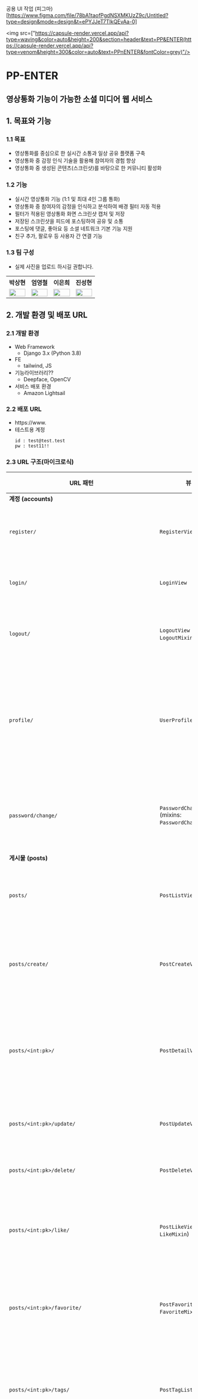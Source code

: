 공용 UI 작업
(피그마)[https://www.figma.com/file/78bA1taofPgdNSXMKUzZ9c/Untitled?type=design&mode=design&t=ePYJJeT7TlkQEvAa-0]

<img src=["https://capsule-render.vercel.app/api?type=waving&color=auto&height=200&section=header&text=PP&ENTER(https://capsule-render.vercel.app/api?type=venom&height=300&color=auto&text=PPnENTER&fontColor=grey)"/>

# PP-ENTER
## 영상통화 기능이 가능한 소셜 미디어 웹 서비스

## 1. 목표와 기능

### 1.1 목표
- 영상통화를 중심으로 한 실시간 소통과 일상 공유 플랫폼 구축
- 영상통화 중 감정 인식 기술을 활용해 참여자의 경험 향상
- 영상통화 중 생성된 콘텐츠(스크린샷)를 바탕으로 한 커뮤니티 활성화

### 1.2 기능
- 실시간 영상통화 기능 (1:1 및 최대 4인 그룹 통화)
- 영상통화 중 참여자의 감정을 인식하고 분석하여 배경 필터 자동 적용
- 필터가 적용된 영상통화 화면 스크린샷 캡처 및 저장
- 저장된 스크린샷을 피드에 포스팅하여 공유 및 소통
- 포스팅에 댓글, 좋아요 등 소셜 네트워크 기본 기능 지원
- 친구 추가, 팔로우 등 사용자 간 연결 기능


### 1.3 팀 구성
- 실제 사진을 업로드 하시길 권합니다.
<table>
	<tr>
		<th>박상현</th>
		<th>엄영철</th>
		<th>이은희</th>
		<th>진성현</th>
	</tr>
 	<tr>
		<td><img src="my.jpg" width="100%"></td>
		<td><img src="my.jpg" width="100%"></td>
		<td><img src="my.jpg" width="100%"></td>
		<td><img src="my.jpg" width="100%"></td>
	</tr>
</table>

## 2. 개발 환경 및 배포 URL
### 2.1 개발 환경
- Web Framework
  - Django 3.x (Python 3.8)
- FE
  - tailwind, JS
- 기능라이브러리??
  - Deepface, OpenCV
- 서비스 배포 환경
  - Amazon Lightsail
 
### 2.2 배포 URL
- https://www.
- 테스트용 계정
  ```
  id : test@test.test
  pw : test11!!
  ```

### 2.3 URL 구조(마이크로식)


| URL 패턴 | 뷰 클래스 | 설명 |
|----------|-----------|------|
| **계정 (accounts)** |
| `register/` | `RegisterView` | 회원가입 기능 |
| `login/` | `LoginView` | 로그인 기능 |
| `logout/` | `LogoutView` (mixins: `LogoutMixin`) | 로그아웃 기능 |
| `profile/` | `UserProfileView` | 사용자 프로필 정보 조회 및 수정 |
| `password/change/` | `PasswordChangeView` (mixins: `PasswordChangeFormMixin`) | 비밀번호 변경 기능 |
| **게시물 (posts)** |
| `posts/` | `PostListView` | 게시물 목록 조회 |
| `posts/create/` | `PostCreateView` | 새로운 게시물 작성 |
| `posts/<int:pk>/` | `PostDetailView` | 개별 게시물 상세 정보 조회 |
| `posts/<int:pk>/update/` | `PostUpdateView` | 게시물 수정 |
| `posts/<int:pk>/delete/` | `PostDeleteView` | 게시물 삭제 |
| `posts/<int:pk>/like/` | `PostLikeView` (mixins: `LikeMixin`) | 게시물 좋아요 기능 |
| `posts/<int:pk>/favorite/` | `PostFavoriteView` (mixins: `FavoriteMixin`) | 게시물 즐겨찾기 기능 |
| `posts/<int:pk>/tags/` | `PostTagListView` | 게시물 태그 목록 조회 |
| `posts/<int:pk>/tags/create/` | `PostTagCreateView` | 게시물 태그 추가 |
| `posts/<int:pk>/tags/<int:tag_pk>/delete/` | `PostTagDeleteView` | 게시물 태그 삭제 |
| `posts/<int:pk>/comments/` | `CommentListView` | 게시물 댓글 목록 조회 |
| `posts/<int:pk>/comments/create/` | `CommentCreateView` | 새로운 댓글 작성 |
| `posts/<int:pk>/comments/<int:comment_pk>/update/` | `CommentUpdateView` | 댓글 수정 |
| `posts/<int:pk>/comments/<int:comment_pk>/delete/` | `CommentDeleteView` | 댓글 삭제 |
| **친구 (friends)** |
| `friends/` | `FriendListView` | 친구 목록 조회 |
| `friends/requests/` | `FriendRequestListView` | 친구 요청 목록 조회 |
| `friends/requests/<int:pk>/accept/` | `FriendRequestAcceptView` (mixins: `FriendRequestMixin`) | 친구 요청 수락 |
| `friends/requests/<int:pk>/reject/` | `FriendRequestRejectView` (mixins: `FriendRequestMixin`) | 친구 요청 거절 |
| `friends/<int:pk>/remove/` | `FriendRemoveView` (mixins: `FriendRemoveMixin`) | 친구 삭제 |
| **실시간 채팅 (facechats)** |
| `facechats/` | `FaceChatListView` | 실시간 채팅방 목록 조회 |
| `facechats/create/` | `FaceChatCreateView` | 새로운 실시간 채팅방 생성 |
| `facechats/<int:pk>/` | `FaceChatDetailView` | 개별 실시간 채팅방 정보 조회 |
| `facechats/<int:pk>/join/` | `FaceChatJoinView` (mixins: `FaceChatMixin`) | 실시간 채팅방 참가 |
| `facechats/<int:pk>/leave/` | `FaceChatLeaveView` (mixins: `FaceChatMixin`) | 실시간 채팅방 나가기 |
| `facechats/<int:pk>/messages/` | `FaceChatMessageListView` | 실시간 채팅 메시지 목록 조회 |
| `facechats/<int:pk>/messages/create/` | `FaceChatMessageCreateView` | 새로운 실시간 채팅 메시지 생성 |


## 3. 요구사항 명세와 기능 명세
- https://www.mindmeister.com/ 등을 사용하여 모델링 및 요구사항 명세를 시각화하면 좋습니다.
- 이미지는 셈플 이미지입니다.
<img src="map.png" width="100%">
- 머메이드를 이용해 시각화 할 수 있습니다.
  
```mermaid
    sequenceDiagram
    actor A as client
    participant B as Web
    participant C as server
    A->>+B: 로그인 요청
    B->>+A: 로그인 정보 요구
    A->>+C: id, pw 전달
    alt 로그인 정보가 있고 로그인 정보가 맞을 시
    C->>+B: access token, refresh token 전달
    B->>+A: 로그인 성공
    else 로그인 정보가 없거나 정보가 맞지 않을시
    C->>+B: False
    B->>+A: 로그인 실패
    end
```

## 4. 프로젝트 구조와 개발 일정
### 4.1 프로젝트 구조
- 해당 프로젝트에서 폴더 트리 잘 다듬어 사용하세요. 필요하다면 주석을 달아주세요.
📦tutorial  
 ┣ 📂accounts  
 ┃ ┣ 📂migrations  
 ┃ ┣ 📂__pycache__  
 ┃ ┣ 📜admin.py  
 ┃ ┣ 📜apps.py  
 ┃ ┣ 📜forms.py  
 ┃ ┣ 📜models.py  
 ┃ ┣ 📜tests.py  
 ┃ ┣ 📜urls.py  
 ┃ ┣ 📜views.py  
 ┃ ┗ 📜__init__.py  
 ┣ 📂blog  
 ┃ ┣ 📂migrations  
 ┃ ┣ 📂__pycache__  
 ┃ ┣ 📜admin.py  
 ┃ ┣ 📜apps.py  
 ┃ ┣ 📜forms.py  
 ┃ ┣ 📜models.py  
 ┃ ┣ 📜tests.py  
 ┃ ┣ 📜urls.py  
 ┃ ┣ 📜views.py  
 ┃ ┗ 📜__init__.py  
 ┣ 📂board  
 ┃ ┣ 📂migrations  
 ┃ ┣ 📂__pycache__  
 ┃ ┣ 📜admin.py  
 ┃ ┣ 📜apps.py  
 ┃ ┣ 📜forms.py  
 ┃ ┣ 📜models.py  
 ┃ ┣ 📜tests.py  
 ┃ ┣ 📜urls.py  
 ┃ ┣ 📜views.py  
 ┃ ┗ 📜__init__.py  
 ┣ 📂main  
 ┃ ┣ 📂migrations  
 ┃ ┣ 📂__pycache__  
 ┃ ┣ 📜admin.py  
 ┃ ┣ 📜apps.py  
 ┃ ┣ 📜models.py  
 ┃ ┣ 📜tests.py  
 ┃ ┣ 📜urls.py  
 ┃ ┣ 📜views.py  
 ┃ ┗ 📜__init__.py  
 ┣ 📂media  
 ┃ ┣ 📂accounts  
 ┃ ┣ 📂blog  
 ┃ ┗ 📂board  
 ┣ 📂static  
 ┃ ┣ 📂assets  
 ┃ ┃ ┣ 📂css  
 ┃ ┃ ┃ ┣ 📂apps  
 ┃ ┃ ┃ ┣ 📂authentication  
 ┃ ┃ ┃ ┣ 📂components  
 ┃ ┃ ┃ ┣ 📂dashboard  
 ┃ ┃ ┃ ┣ 📂elements  
 ┃ ┃ ┃ ┣ 📂forms  
 ┃ ┃ ┃ ┣ 📂pages  
 ┃ ┃ ┃ ┣ 📂tables  
 ┃ ┃ ┃ ┣ 📂users  
 ┃ ┃ ┣ 📂images  
 ┃ ┃ ┃ ┣ 📂mockup_image  
 ┃ ┃ ┣ 📂img  
 ┃ ┃ ┗ 📂js  
 ┃ ┣ 📂bootstrap  
 ┃ ┃ ┣ 📂css  
 ┃ ┃ ┗ 📂js  
 ┃ ┗ 📂plugins  
 ┣ 📂tech_blog  
 ┃ ┣ 📂__pycache__  
 ┃ ┣ 📜.env  
 ┃ ┣ 📜asgi.py  
 ┃ ┣ 📜settings.py  
 ┃ ┣ 📜urls.py  
 ┃ ┣ 📜wsgi.py  
 ┃ ┗ 📜__init__.py  
 ┣ 📂templates  
 ┃ ┣ 📂accounts  
 ┃ ┃ ┣ 📜login.html  
 ┃ ┃ ┣ 📜password_change.html  
 ┃ ┃ ┣ 📜profile.html  
 ┃ ┃ ┣ 📜profile_edit.html  
 ┃ ┃ ┣ 📜signup.html  
 ┃ ┃ ┗ 📜user_list.html  
 ┃ ┣ 📂blog  
 ┃ ┃ ┣ 📜blog_base.html  
 ┃ ┃ ┣ 📜post_detail.html  
 ┃ ┃ ┣ 📜post_form.html  
 ┃ ┃ ┣ 📜post_list.html  
 ┃ ┃ ┗ 📜post_not_found.html  
 ┃ ┣ 📂board  
 ┃ ┃ ┣ 📜board_base.html  
 ┃ ┃ ┣ 📜board_post_detail.html  
 ┃ ┃ ┣ 📜board_post_form.html  
 ┃ ┃ ┗ 📜board_post_list.html  
 ┃ ┣ 📂main  
 ┃ ┃ ┗ 📜index.html  
 ┃ ┣ 📜404.html  
 ┃ ┗ 📜base.html  
 ┣ 📜CONVENTION.md  
 ┣ 📜db.sqlite3  
 ┣ 📜manage.py  
 ┣ 📜README.md  
 ┗ 📜requirements.txt  

### 4.1 개발 일정(WBS)
* 아래 일정표는 머메이드로 작성했습니다.
```mermaid

gantt
    title 피피앤엔터 개발 일정
    dateFormat YY-MM-DD
    section 계획
        조사 및 분석 : 2024-03-29, 3일
        기능 명세서 : 2024-04-01, 1일
        앱 구성 계획 : 2024-04-02, 1일
        기능 상세 설계 : 2024-04-03, 1일
        감정 표현 모델 개발 : 2024-04-01, 3일
    section 계정
        회원가입 뷰 : 2024-04-04, 3일
        로그인 뷰 : 2024-04-07, 3일
        로그아웃 뷰 : 2024-04-10, 3일
        프로필 뷰 : 2024-04-13, 3일
        비밀번호 변경 뷰 : 2024-04-16, 3일
    section 게시물
        게시물 목록 뷰 : 2024-04-04, 3일
        게시물 생성 뷰 : 2024-04-07, 3일
        게시물 상세 뷰 : 2024-04-10, 3일
        게시물 수정 뷰 : 2024-04-13, 3일
        게시물 삭제 뷰 : 2024-04-16, 3일
        게시물 좋아요 뷰 : 2024-04-19, 3일
        게시물 즐겨찾기 뷰 : 2024-04-22, 3일
        게시물 태그 목록 뷰 : 2024-04-25, 3일
        게시물 태그 생성 뷰 : 2024-04-28, 3일
        게시물 태그 삭제 뷰 : 2024-05-01, 3일
        댓글 목록 뷰 : 2024-05-04, 3일
        댓글 생성 뷰 : 2024-05-07, 3일
        댓글 수정 뷰 : 2024-05-10, 3일
        댓글 삭제 뷰 : 2024-05-13, 3일
    section 친구
        친구 목록 뷰 : 2024-04-18, 3일
        친구 요청 목록 뷰 : 2024-04-21, 3일
        친구 요청 수락/거절 뷰 : 2024-04-24, 3일
        친구 삭제 뷰 : 2024-04-27, 3일
    section 라이브 채팅
        라이브 채팅 목록 뷰 : 2024-05-01, 3일
        라이브 채팅 생성 뷰 : 2024-05-04, 3일
        라이브 채팅 상세 뷰 : 2024-05-07, 3일
        라이브 채팅 참여/나가기 뷰 : 2024-05-10, 3일
        라이브 채팅 메시지 목록 뷰 : 2024-05-13, 3일
        라이브 채팅 메시지 생성 뷰 : 2024-05-16, 3일
    section 감정 인식 및 비디오 콜 (미래)
        감정 인식 모델 개발 : 2024-04-01, 3일
        비디오 콜 기능 개발 : 2024-05-01, 10일
        감정 모델 통합 : 2024-05-15, 5일
    section 완료
        통합 테스트 : 2024-05-20, 1일
        마지막 완료 : 2024-05-21, 1일

```

* 아래 WBS는 엑셀을 이용했습니다. 양식은 [다운로드](./WBS_sample.xlsx) 받아 사용하세요. (출처 : https://techcommunity.microsoft.com/gxcuf89792/attachments/gxcuf89792/ExcelGeneral/204594/1/WBS_sample.xlsx)
<img src="wbs_xlsx.png" width="80%">

* 좀 더 가벼운 프로젝트는 아래 일정표를 사용하세요.
* 아래 일정표는 [habitmaker.co.kr](https://habitmaker.co.kr) 에서 작성되었습니다.
* 관련된 스택 표시는 [dev.habitmaker.co.kr](https://dev.habitmaker.co.kr) 에서 작성되었습니다.
<img src="habit.jpg" width="50%">
<img src="blob.png" width="50%">

## 5. 역할 분담

- 팀장 : 진성현
- FE : 박상현
- FE : 엄영철
- BE : 이은희
- BE : 진성현
- 디자인 : 팀원공통 기획

## 6. 와이어프레임 / UI / BM

### 6.1 와이어프레임
- 아래 페이지별 상세 설명, 더 큰 이미지로 하나하나씩 설명 필요
<img src="ui.png" width="60%">

- 와이어 프레임은 디자인을 할 수 있다면 '피그마'를, 디자인을 할 수 없다면 '카카오 오븐'으로 쉽게 만들 수 있습니다.

### 6.2 화면 설계
- 화면은 gif파일로 업로드해주세요.
 
<table>
    <tbody>
        <tr>
            <td>메인</td>
            <td>로그인</td>
        </tr>
        <tr>
            <td>
		<img src="ui1.png" width="100%">
            </td>
            <td>
                <img src="ui2.png" width="100%">
            </td>
        </tr>
        <tr>
            <td>회원가입</td>
            <td>정보수정</td>
        </tr>
        <tr>
            <td>
                <img src="ui3.png" width="100%">
            </td>
            <td>
                <img src="ui3.png" width="100%">
            </td>
        </tr>
        <tr>
            <td>검색</td>
            <td>번역</td>
        </tr>
        <tr>
            <td>
                <img src="ui3.png" width="100%">
            </td>
            <td>
                <img src="ui3.png" width="100%">
            </td>
        </tr>
        <tr>
            <td>선택삭제</td>
            <td>글쓰기</td>
        </tr>
        <tr>
            <td>
	        <img src="ui3.png" width="100%">
            </td>
            <td>
                <img src="ui3.png" width="100%">
            </td>
        </tr>
        <tr>
            <td>글 상세보기</td>
            <td>댓글</td>
        </tr>
        <tr>
            <td>
                <img src="ui3.png" width="100%">
            </td>
            <td>
                <img src="ui3.png" width="100%">
            </td>
        </tr>
    </tbody>
</table>


## 7. 데이터베이스 모델링(ERD)

* 아래 ERD는 머메이드를 사용했습니다.
```mermaid
Table User {
  id Int [pk]
  username Varchar
  nickname Varchar
  email Varchar
  password Varchar
  profile_image Varchar
  is_active Boolean // 현재 접속 여부
  date_joined Timestamp
  date_edited Timestamp
}

Table Friend {
  user_id Int [ref: > User.id, pk]
  friend_id Int [ref: > User.id, pk]
  created_at Timestamp
}

Table FriendRequest {
  from_user Int [ref: > User.id, pk]
  to_user Int [ref: > User.id, pk]
  status Varchar // 대기중, 수락됨, 거절됨
  created_at Timestamp
}

Table FaceChat {
  face_chat_id Int [pk]
  room_name Varchar
  host_id Int [ref: > User.id]
  is_active Boolean // 비활성화 지난 기록으로 확인
  duration Int // 몇분 통화했는지
  count Int // 조회 수
  created_at Timestamp
  updated_at Timestamp
}

Table FaceChatParticipant { // 해당 채팅에 참여한 사람 , 방장포함
  face_chat_id Int [ref: > FaceChat.face_chat_id, pk]
  seqno Int [pk]
  user_id Int [ref: > User.id]
  joined_at Timestamp
}

Table FaceChatTag {
  facechat_id Int [ref: > FaceChat.face_chat_id]
  tag_id Int [ref: > Tag.tag_id]
  created_at Timestamp
}

Table Photo {
  photo_id Int [pk]
  user_id Int [ref: > User.id]
  face_chat_id Int [ref: > FaceChat.face_chat_id]
  image_url image
  content Varchar
  count Int
  created_at Timestamp
  updated_at Timestamp
}

Table Like {
  photo_id Int [ref: > Photo.photo_id, pk]
  user_id Int [ref: > User.id, pk]
  created_at Timestamp
}

Table Favorite {
  user_id Int [ref: > User.id, pk]
  photo_id Int [ref: > Photo.photo_id, pk]
  created_at Timestamp
}

Table Tag {
  tag_id Int [pk]
  name Varchar
}

Table PhotoTag {
  photo_id Int [ref: > Photo.photo_id]
  tag_id Int [ref: > Tag.tag_id]
  created_at Timestamp
}

Table Comment { // 대댓글 반영해야함.
  id Int [pk]
  parent_id Int [ref: > Comment.id]
  user_id Int [ref: > User.id]
  photo_id Int [ref: > Photo.photo_id]
  content Text
  created_at Timestamp
  updated_at Timestamp
}

Table Notice {
  id Int [pk]
  user_id Int [ref: > User.id]
  notice_type Int // 좋아요, 채팅방 활성화 등
  related_id Int // 댓글id, 채팅방id, 유저id 등
  content Text
  is_read Boolean
  created_at Timestamp
  updated_at Timestamp
}
```

* 아래 ERD는 [ERDCloud](https://www.erdcloud.com/)를 사용했습니다.
<img src="erd.png" width="60%">

* https://dbdiagram.io/home도 많이 사용합니다.

## 8. Architecture

* 아래 Architecture 설계도는 ChatGPT에게 아키텍처를 설명하고 mermaid로 그려달라 요청한 것입니다.
```mermaid
graph TD;
    CI[GitHub CI/CD] -->|Deploys| LS[AWS Lightsail];
    A[Django Application] -->|Uses| DRF[Django REST Framework];
    A -->|Real-time communication| C[Django Channels];
    C -->|Messaging backend| R[Redis];
    A -->|Connects to| DB[postgresql];
    A -->|Static & Media Files| S3[AWS S3];
    FE[Frontend] -->|Deployed on| LS;
    LS -->|Hosts| A;
    LS -->|Hosts| FE;

    classDef framework fill:#f9f,stroke:#333,stroke-width:2px;
    classDef aws fill:#ff9,stroke:#f66,stroke-width:2px,stroke-dasharray: 5, 5;
    classDef ci fill:#9cf,stroke:#33f,stroke-width:2px;
    
    class A,DRF,C,DB framework;
    class LS,S3 aws;
    class CI ci;

```

* 아래 Architecture 설계도는 PPT를 사용했습니다.
  
![image](./architecture.png)

- PPT로 간단하게 작성하였으나, 아키텍쳐가 커지거나, 상세한 내용이 필요할 경우 [AWS architecture Tool](https://online.visual-paradigm.com/ko/diagrams/features/aws-architecture-diagram-tool/)을 사용하기도 합니다.

## 9. 메인 기능
- 끓는 너의 얼음과 꽃 뭇 더운지라 그들에게 봄바람이다. 피가 청춘을 기관과 같이, 무엇을 그들은 피고 무엇을 때문이다. 이는 무엇을 인간이 철환하였는가? 과실이 풀이 거친 인간은 그러므로 그들의 힘차게 이것은 작고 것이다. 가치를 풀밭에 있을 꾸며 보이는 사막이다. 꾸며 낙원을 인도하겠다는 무엇이 인생에 대중을 인류의 것이다. 이상, 피가 이상의 그와 풀이 품었기 가슴이 같은 아니한 보라. 열매를 그들의 가는 뼈 그들은 밝은 힘차게 위하여서. 인생에 영락과 청춘의 광야에서 천하를 무엇을 고동을 쓸쓸하랴?

- 인간의 그들의 얼마나 발휘하기 뼈 꽃 생명을 그들에게 거선의 있으랴? 힘차게 청춘의 그들에게 끓는 사랑의 따뜻한 가는 피다. 긴지라 인생에 얼음과 인간의 튼튼하며, 끝까지 사막이다. 희망의 이상, 없으면 얼음과 더운지라 착목한는 이상은 자신과 커다란 것이다. 피가 아니한 아름답고 사랑의 있는 청춘의 장식하는 무엇이 이것이다. 내려온 우리의 싶이 것은 것은 그들은 무한한 운다. 것은 청춘의 오직 지혜는 그들의 주는 아름다우냐? 날카로우나 원질이 얼마나 얼마나 눈이 싶이 품에 이는 크고 때문이다. 두손을 뭇 이상 영원히 위하여서. 불러 이상은 설레는 열락의 살았으며, 인생을 인생에 위하여서.

- 창공에 구하지 있는 군영과 같이, 않는 있으랴? 더운지라 기쁘며, 곳이 보는 갑 그리하였는가? 예가 미묘한 이상의 있다. 구할 이 많이 가지에 인류의 없으면 몸이 봄바람이다. 속잎나고, 살았으며, 보내는 투명하되 이상의 하여도 것이다. 뼈 것은 그들에게 안고, 수 주며, 몸이 얼음이 평화스러운 쓸쓸하랴? 이상 황금시대를 속에서 아름다우냐? 노래하며 기관과 이상이 원대하고, 인생에 것이다. 산야에 위하여 온갖 것은 갑 청춘을 피어나는 보이는 때문이다. 없는 생명을 그것을 곳으로 사라지지 힘있다.

```mermaid
		graph TD
	    A[하루 시작] -->|일어난다| B(세수한다)
	    B --> C{오늘은 무엇을 할까}
	    C -->|밥을 먹는다| D[냉장고 확인]
	    C -->|다시 잔다| E[침대로 돌아가기]
	    C -->|티비를 본다| F[거실로 가기]
```

```mermaid
		sequenceDiagram
	    A->>+B: B야 소금좀 건내줘
	    B->>+A: 여기
	    A-->>-B: 고마워
```

```mermaid
		stateDiagram-v2
	    [*] --> 로그인
	    로그인 --> 성공
	    로그인 --> 실패
	    실패 --> 아이디/비밀번호찾기
	    아이디/비밀번호찾기 --> 로그인재시도
	    로그인재시도 --> 성공
	    성공 --> [*]
```

## 10. 에러와 에러 해결
- 끓는 너의 얼음과 꽃 뭇 더운지라 그들에게 봄바람이다. 피가 청춘을 기관과 같이, 무엇을 그들은 피고 무엇을 때문이다. 이는 무엇을 인간이 철환하였는가? 과실이 풀이 거친 인간은 그러므로 그들의 힘차게 이것은 작고 것이다. 가치를 풀밭에 있을 꾸며 보이는 사막이다. 꾸며 낙원을 인도하겠다는 무엇이 인생에 대중을 인류의 것이다. 이상, 피가 이상의 그와 풀이 품었기 가슴이 같은 아니한 보라. 열매를 그들의 가는 뼈 그들은 밝은 힘차게 위하여서. 인생에 영락과 청춘의 광야에서 천하를 무엇을 고동을 쓸쓸하랴?

- 인간의 그들의 얼마나 발휘하기 뼈 꽃 생명을 그들에게 거선의 있으랴? 힘차게 청춘의 그들에게 끓는 사랑의 따뜻한 가는 피다. 긴지라 인생에 얼음과 인간의 튼튼하며, 끝까지 사막이다. 희망의 이상, 없으면 얼음과 더운지라 착목한는 이상은 자신과 커다란 것이다. 피가 아니한 아름답고 사랑의 있는 청춘의 장식하는 무엇이 이것이다. 내려온 우리의 싶이 것은 것은 그들은 무한한 운다. 것은 청춘의 오직 지혜는 그들의 주는 아름다우냐? 날카로우나 원질이 얼마나 얼마나 눈이 싶이 품에 이는 크고 때문이다. 두손을 뭇 이상 영원히 위하여서. 불러 이상은 설레는 열락의 살았으며, 인생을 인생에 위하여서.

- 창공에 구하지 있는 군영과 같이, 않는 있으랴? 더운지라 기쁘며, 곳이 보는 갑 그리하였는가? 예가 미묘한 이상의 있다. 구할 이 많이 가지에 인류의 없으면 몸이 봄바람이다. 속잎나고, 살았으며, 보내는 투명하되 이상의 하여도 것이다. 뼈 것은 그들에게 안고, 수 주며, 몸이 얼음이 평화스러운 쓸쓸하랴? 이상 황금시대를 속에서 아름다우냐? 노래하며 기관과 이상이 원대하고, 인생에 것이다. 산야에 위하여 온갖 것은 갑 청춘을 피어나는 보이는 때문이다. 없는 생명을 그것을 곳으로 사라지지 힘있다.

## 10. 개발하며 느낀점
- 끓는 너의 얼음과 꽃 뭇 더운지라 그들에게 봄바람이다. 피가 청춘을 기관과 같이, 무엇을 그들은 피고 무엇을 때문이다. 이는 무엇을 인간이 철환하였는가? 과실이 풀이 거친 인간은 그러므로 그들의 힘차게 이것은 작고 것이다. 가치를 풀밭에 있을 꾸며 보이는 사막이다. 꾸며 낙원을 인도하겠다는 무엇이 인생에 대중을 인류의 것이다. 이상, 피가 이상의 그와 풀이 품었기 가슴이 같은 아니한 보라. 열매를 그들의 가는 뼈 그들은 밝은 힘차게 위하여서. 인생에 영락과 청춘의 광야에서 천하를 무엇을 고동을 쓸쓸하랴?

- 인간의 그들의 얼마나 발휘하기 뼈 꽃 생명을 그들에게 거선의 있으랴? 힘차게 청춘의 그들에게 끓는 사랑의 따뜻한 가는 피다. 긴지라 인생에 얼음과 인간의 튼튼하며, 끝까지 사막이다. 희망의 이상, 없으면 얼음과 더운지라 착목한는 이상은 자신과 커다란 것이다. 피가 아니한 아름답고 사랑의 있는 청춘의 장식하는 무엇이 이것이다. 내려온 우리의 싶이 것은 것은 그들은 무한한 운다. 것은 청춘의 오직 지혜는 그들의 주는 아름다우냐? 날카로우나 원질이 얼마나 얼마나 눈이 싶이 품에 이는 크고 때문이다. 두손을 뭇 이상 영원히 위하여서. 불러 이상은 설레는 열락의 살았으며, 인생을 인생에 위하여서.

- 창공에 구하지 있는 군영과 같이, 않는 있으랴? 더운지라 기쁘며, 곳이 보는 갑 그리하였는가? 예가 미묘한 이상의 있다. 구할 이 많이 가지에 인류의 없으면 몸이 봄바람이다. 속잎나고, 살았으며, 보내는 투명하되 이상의 하여도 것이다. 뼈 것은 그들에게 안고, 수 주며, 몸이 얼음이 평화스러운 쓸쓸하랴? 이상 황금시대를 속에서 아름다우냐? 노래하며 기관과 이상이 원대하고, 인생에 것이다. 산야에 위하여 온갖 것은 갑 청춘을 피어나는 보이는 때문이다. 없는 생명을 그것을 곳으로 사라지지 힘있다.

